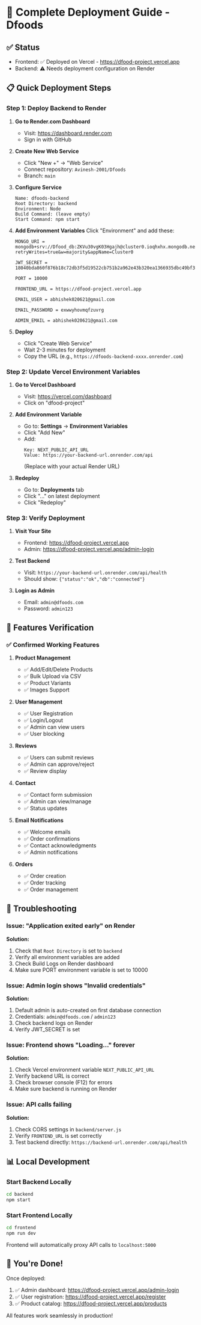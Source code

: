# 🚀 Complete Deployment Guide - Dfoods

## ✅ Status
- Frontend: ✅ Deployed on Vercel - https://dfood-project.vercel.app
- Backend: ⚠️ Needs deployment configuration on Render

## 📋 Quick Deployment Steps

### Step 1: Deploy Backend to Render

1. **Go to Render.com Dashboard**
   - Visit: https://dashboard.render.com
   - Sign in with GitHub

2. **Create New Web Service**
   - Click "New +" → "Web Service"
   - Connect repository: `Avinesh-2001/Dfoods`
   - Branch: `main`

3. **Configure Service**
   ```
   Name: dfoods-backend
   Root Directory: backend
   Environment: Node
   Build Command: (leave empty)
   Start Command: npm start
   ```

4. **Add Environment Variables**
   Click "Environment" and add these:
   
   ```
   MONGO_URI = mongodb+srv://Dfood_db:ZKVu30vgK03Hgajh@cluster0.ioqhxhx.mongodb.net/dfoods?retryWrites=true&w=majority&appName=Cluster0
   
   JWT_SECRET = 18040bda860f876b18c72db3f5d19522cb751b2a962e43b320ea1366935dbc49bf3461f5189a821abf3d923e9d0d861351876d69c215a0ff009c6452ece431dd
   
   PORT = 10000
   
   FRONTEND_URL = https://dfood-project.vercel.app
   
   EMAIL_USER = abhishek020621@gmail.com
   
   EMAIL_PASSWORD = exwwyhovmqfzuvrg
   
   ADMIN_EMAIL = abhishek020621@gmail.com
   ```

5. **Deploy**
   - Click "Create Web Service"
   - Wait 2-3 minutes for deployment
   - Copy the URL (e.g., `https://dfoods-backend-xxxx.onrender.com`)

### Step 2: Update Vercel Environment Variables

1. **Go to Vercel Dashboard**
   - Visit: https://vercel.com/dashboard
   - Click on "dfood-project"

2. **Add Environment Variable**
   - Go to: **Settings** → **Environment Variables**
   - Click "Add New"
   - Add:
     ```
     Key: NEXT_PUBLIC_API_URL
     Value: https://your-backend-url.onrender.com/api
     ```
     (Replace with your actual Render URL)

3. **Redeploy**
   - Go to: **Deployments** tab
   - Click "..." on latest deployment
   - Click "Redeploy"

### Step 3: Verify Deployment

1. **Visit Your Site**
   - Frontend: https://dfood-project.vercel.app
   - Admin: https://dfood-project.vercel.app/admin-login

2. **Test Backend**
   - Visit: `https://your-backend-url.onrender.com/api/health`
   - Should show: `{"status":"ok","db":"connected"}`

3. **Login as Admin**
   - Email: `admin@dfoods.com`
   - Password: `admin123`

## 🎯 Features Verification

### ✅ Confirmed Working Features

1. **Product Management**
   - ✅ Add/Edit/Delete Products
   - ✅ Bulk Upload via CSV
   - ✅ Product Variants
   - ✅ Images Support

2. **User Management**
   - ✅ User Registration
   - ✅ Login/Logout
   - ✅ Admin can view users
   - ✅ User blocking

3. **Reviews**
   - ✅ Users can submit reviews
   - ✅ Admin can approve/reject
   - ✅ Review display

4. **Contact**
   - ✅ Contact form submission
   - ✅ Admin can view/manage
   - ✅ Status updates

5. **Email Notifications**
   - ✅ Welcome emails
   - ✅ Order confirmations
   - ✅ Contact acknowledgments
   - ✅ Admin notifications

6. **Orders**
   - ✅ Order creation
   - ✅ Order tracking
   - ✅ Order management

## 🔧 Troubleshooting

### Issue: "Application exited early" on Render

**Solution:**
1. Check that `Root Directory` is set to `backend`
2. Verify all environment variables are added
3. Check Build Logs on Render dashboard
4. Make sure PORT environment variable is set to 10000

### Issue: Admin login shows "Invalid credentials"

**Solution:**
1. Default admin is auto-created on first database connection
2. Credentials: `admin@dfoods.com` / `admin123`
3. Check backend logs on Render
4. Verify JWT_SECRET is set

### Issue: Frontend shows "Loading..." forever

**Solution:**
1. Check Vercel environment variable `NEXT_PUBLIC_API_URL`
2. Verify backend URL is correct
3. Check browser console (F12) for errors
4. Make sure backend is running on Render

### Issue: API calls failing

**Solution:**
1. Check CORS settings in `backend/server.js`
2. Verify `FRONTEND_URL` is set correctly
3. Test backend directly: `https://backend-url.onrender.com/api/health`

## 📊 Local Development

### Start Backend Locally
```bash
cd backend
npm start
```

### Start Frontend Locally
```bash
cd frontend
npm run dev
```

Frontend will automatically proxy API calls to `localhost:5000`

## 🎉 You're Done!

Once deployed:
1. ✅ Admin dashboard: https://dfood-project.vercel.app/admin-login
2. ✅ User registration: https://dfood-project.vercel.app/register
3. ✅ Product catalog: https://dfood-project.vercel.app/products

All features work seamlessly in production!

